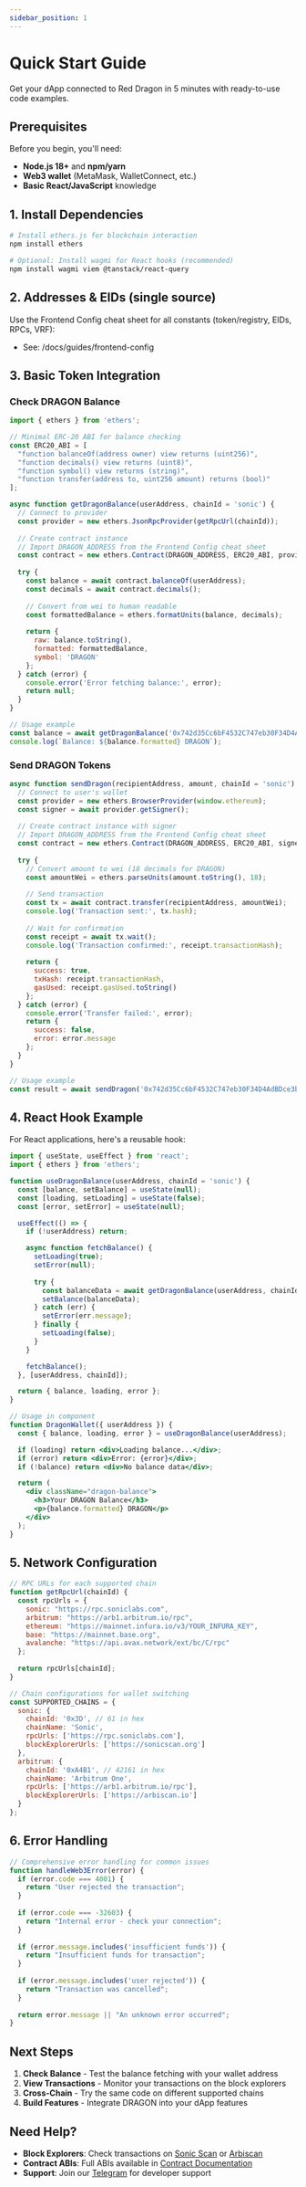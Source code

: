 ```yaml
---
sidebar_position: 1
---
```


# Quick Start Guide

Get your dApp connected to Red Dragon in 5 minutes with ready-to-use code examples.

## Prerequisites

Before you begin, you'll need:
- **Node.js 18+** and **npm/yarn**
- **Web3 wallet** (MetaMask, WalletConnect, etc.)
- **Basic React/JavaScript** knowledge

## 1. Install Dependencies

```bash
# Install ethers.js for blockchain interaction
npm install ethers

# Optional: Install wagmi for React hooks (recommended)
npm install wagmi viem @tanstack/react-query
```

## 2. Addresses & EIDs (single source)

Use the Frontend Config cheat sheet for all constants (token/registry, EIDs, RPCs, VRF):

- See: /docs/guides/frontend-config

## 3. Basic Token Integration

### Check DRAGON Balance

```javascript
import { ethers } from 'ethers';

// Minimal ERC-20 ABI for balance checking
const ERC20_ABI = [
  "function balanceOf(address owner) view returns (uint256)",
  "function decimals() view returns (uint8)",
  "function symbol() view returns (string)",
  "function transfer(address to, uint256 amount) returns (bool)"
];

async function getDragonBalance(userAddress, chainId = 'sonic') {
  // Connect to provider
  const provider = new ethers.JsonRpcProvider(getRpcUrl(chainId));
  
  // Create contract instance
  // Import DRAGON_ADDRESS from the Frontend Config cheat sheet
  const contract = new ethers.Contract(DRAGON_ADDRESS, ERC20_ABI, provider);
  
  try {
    const balance = await contract.balanceOf(userAddress);
    const decimals = await contract.decimals();
    
    // Convert from wei to human readable
    const formattedBalance = ethers.formatUnits(balance, decimals);
    
    return {
      raw: balance.toString(),
      formatted: formattedBalance,
      symbol: 'DRAGON'
    };
  } catch (error) {
    console.error('Error fetching balance:', error);
    return null;
  }
}

// Usage example
const balance = await getDragonBalance('0x742d35Cc6bF4532C747eb30F34D4AdBDce3b3123', 'sonic');
console.log(`Balance: ${balance.formatted} DRAGON`);
```

### Send DRAGON Tokens

```javascript
async function sendDragon(recipientAddress, amount, chainId = 'sonic') {
  // Connect to user's wallet
  const provider = new ethers.BrowserProvider(window.ethereum);
  const signer = await provider.getSigner();
  
  // Create contract instance with signer
  // Import DRAGON_ADDRESS from the Frontend Config cheat sheet
  const contract = new ethers.Contract(DRAGON_ADDRESS, ERC20_ABI, signer);
  
  try {
    // Convert amount to wei (18 decimals for DRAGON)
    const amountWei = ethers.parseUnits(amount.toString(), 18);
    
    // Send transaction
    const tx = await contract.transfer(recipientAddress, amountWei);
    console.log('Transaction sent:', tx.hash);
    
    // Wait for confirmation
    const receipt = await tx.wait();
    console.log('Transaction confirmed:', receipt.transactionHash);
    
    return {
      success: true,
      txHash: receipt.transactionHash,
      gasUsed: receipt.gasUsed.toString()
    };
  } catch (error) {
    console.error('Transfer failed:', error);
    return {
      success: false,
      error: error.message
    };
  }
}

// Usage example
const result = await sendDragon('0x742d35Cc6bF4532C747eb30F34D4AdBDce3b3123', 100);
```

## 4. React Hook Example

For React applications, here's a reusable hook:

```jsx
import { useState, useEffect } from 'react';
import { ethers } from 'ethers';

function useDragonBalance(userAddress, chainId = 'sonic') {
  const [balance, setBalance] = useState(null);
  const [loading, setLoading] = useState(false);
  const [error, setError] = useState(null);

  useEffect(() => {
    if (!userAddress) return;

    async function fetchBalance() {
      setLoading(true);
      setError(null);
      
      try {
        const balanceData = await getDragonBalance(userAddress, chainId);
        setBalance(balanceData);
      } catch (err) {
        setError(err.message);
      } finally {
        setLoading(false);
      }
    }

    fetchBalance();
  }, [userAddress, chainId]);

  return { balance, loading, error };
}

// Usage in component
function DragonWallet({ userAddress }) {
  const { balance, loading, error } = useDragonBalance(userAddress);

  if (loading) return <div>Loading balance...</div>;
  if (error) return <div>Error: {error}</div>;
  if (!balance) return <div>No balance data</div>;

  return (
    <div className="dragon-balance">
      <h3>Your DRAGON Balance</h3>
      <p>{balance.formatted} DRAGON</p>
    </div>
  );
}
```

## 5. Network Configuration

```javascript
// RPC URLs for each supported chain
function getRpcUrl(chainId) {
  const rpcUrls = {
    sonic: "https://rpc.soniclabs.com",
    arbitrum: "https://arb1.arbitrum.io/rpc", 
    ethereum: "https://mainnet.infura.io/v3/YOUR_INFURA_KEY",
    base: "https://mainnet.base.org",
    avalanche: "https://api.avax.network/ext/bc/C/rpc"
  };
  
  return rpcUrls[chainId];
}

// Chain configurations for wallet switching
const SUPPORTED_CHAINS = {
  sonic: {
    chainId: '0x3D', // 61 in hex
    chainName: 'Sonic',
    rpcUrls: ['https://rpc.soniclabs.com'],
    blockExplorerUrls: ['https://sonicscan.org']
  },
  arbitrum: {
    chainId: '0xA4B1', // 42161 in hex  
    chainName: 'Arbitrum One',
    rpcUrls: ['https://arb1.arbitrum.io/rpc'],
    blockExplorerUrls: ['https://arbiscan.io']
  }
};
```

## 6. Error Handling

```javascript
// Comprehensive error handling for common issues
function handleWeb3Error(error) {
  if (error.code === 4001) {
    return "User rejected the transaction";
  }
  
  if (error.code === -32603) {
    return "Internal error - check your connection";
  }
  
  if (error.message.includes('insufficient funds')) {
    return "Insufficient funds for transaction";
  }
  
  if (error.message.includes('user rejected')) {
    return "Transaction was cancelled";
  }
  
  return error.message || "An unknown error occurred";
}
```

## Next Steps

1. **Check Balance** - Test the balance fetching with your wallet address
2. **View Transactions** - Monitor your transactions on the block explorers
3. **Cross-Chain** - Try the same code on different supported chains
4. **Build Features** - Integrate DRAGON into your dApp features

## Need Help?

- **Block Explorers**: Check transactions on [Sonic Scan](https://sonicscan.org) or [Arbiscan](https://arbiscan.io)
- **Contract ABIs**: Full ABIs available in [Contract Documentation](/docs/contracts/overview)
- **Support**: Join our [Telegram](https://t.me/RedDragon) for developer support